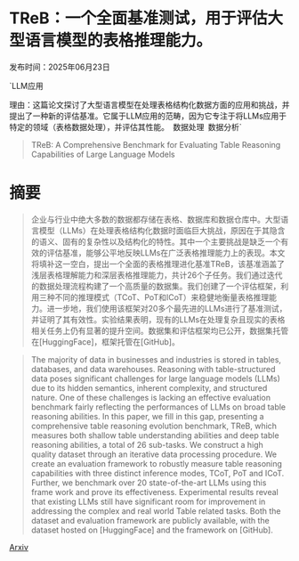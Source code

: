 # TReB：一个全面基准测试，用于评估大型语言模型的表格推理能力。

发布时间：2025年06月23日

`LLM应用

理由：这篇论文探讨了大型语言模型在处理表格结构化数据方面的应用和挑战，并提出了一种新的评估基准。它属于LLM应用的范畴，因为它专注于将LLMs应用于特定的领域（表格数据处理），并评估其性能。` `数据处理` `数据分析`

> TReB: A Comprehensive Benchmark for Evaluating Table Reasoning Capabilities of Large Language Models

# 摘要

> 企业与行业中绝大多数的数据都存储在表格、数据库和数据仓库中。大型语言模型（LLMs）在处理表格结构化数据时面临巨大挑战，原因在于其隐含的语义、固有的复杂性以及结构化的特性。其中一个主要挑战是缺乏一个有效的评估基准，能够公平地反映LLMs在广泛表格推理能力上的表现。本文将填补这一空白，提出一个全面的表格推理进化基准TReB，该基准涵盖了浅层表格理解能力和深层表格推理能力，共计26个子任务。我们通过迭代的数据处理流程构建了一个高质量的数据集。我们创建了一个评估框架，利用三种不同的推理模式（TCoT、PoT和ICoT）来稳健地衡量表格推理能力。进一步地，我们使用该框架对20多个最先进的LLMs进行了基准测试，并证明了其有效性。实验结果表明，现有的LLMs在处理复杂且现实的表格相关任务上仍有显著的提升空间。数据集和评估框架均已公开，数据集托管在[HuggingFace]，框架托管在[GitHub]。

> The majority of data in businesses and industries is stored in tables, databases, and data warehouses. Reasoning with table-structured data poses significant challenges for large language models (LLMs) due to its hidden semantics, inherent complexity, and structured nature. One of these challenges is lacking an effective evaluation benchmark fairly reflecting the performances of LLMs on broad table reasoning abilities. In this paper, we fill in this gap, presenting a comprehensive table reasoning evolution benchmark, TReB, which measures both shallow table understanding abilities and deep table reasoning abilities, a total of 26 sub-tasks. We construct a high quality dataset through an iterative data processing procedure. We create an evaluation framework to robustly measure table reasoning capabilities with three distinct inference modes, TCoT, PoT and ICoT. Further, we benchmark over 20 state-of-the-art LLMs using this frame work and prove its effectiveness. Experimental results reveal that existing LLMs still have significant room for improvement in addressing the complex and real world Table related tasks. Both the dataset and evaluation framework are publicly available, with the dataset hosted on [HuggingFace] and the framework on [GitHub].

[Arxiv](https://arxiv.org/abs/2506.18421)